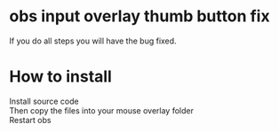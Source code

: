 # obs input overlay thumb button fix
 If you do all steps you will have the bug fixed.
 
# How to install
 Install source code
	<br>
	Then copy the files into your mouse overlay folder
	<br>
	Restart obs
